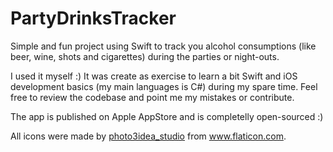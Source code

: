 # PartyDrinksTracker
Simple and fun project using Swift to track you alcohol consumptions (like beer, wine, shots and cigarettes) during the parties or night-outs.

I used it myself :) It was create as exercise to learn a bit Swift and iOS development basics (my main languages is C#) during my spare time. Feel free to review the codebase and point me my mistakes or contribute.

The app is published on Apple AppStore and is completelly open-sourced :)

All icons were made by <a href="https://www.flaticon.com/authors/photo3idea-studio">photo3idea_studio</a> from www.flaticon.com.
